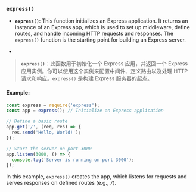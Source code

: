 ### `express()`

- **`express()`**: This function initializes an Express application. It returns an instance of an Express app, which is used to set up middleware, define routes, and handle incoming HTTP requests and responses. The `express()` function is the starting point for building an Express server.

- <audio src="..\..\mp3\__`express`___ .mp3"></audio>

> **`express()`**：此函数用于初始化一个 Express 应用，并返回一个 Express 应用实例。你可以使用这个实例来配置中间件、定义路由以及处理 HTTP 请求和响应。`express()` 是构建 Express 服务器的起点。
>
> <audio src="..\..\mp3\`express()`：此函数.mp3"></audio>

#### Example:

<audio src="..\..\mp3\这段代码的重点是 expres (1).mp3"></audio>

```js
const express = require('express');
const app = express(); // Initialize an Express application

// Define a basic route
app.get('/', (req, res) => {
  res.send('Hello, World!');
});

// Start the server on port 3000
app.listen(3000, () => {
  console.log('Server is running on port 3000');
});
```

In this example, `express()` creates the app, which listens for requests and serves responses on defined routes (e.g., `/`).